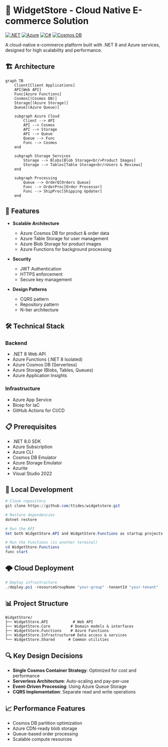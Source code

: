 ﻿# 🏪 WidgetStore - Cloud Native E-commerce Solution

[![.NET](https://img.shields.io/badge/.NET%208-5C2D91?style=for-the-badge&logo=.net&logoColor=white)](https://dotnet.microsoft.com/en-us/)
[![Azure](https://img.shields.io/badge/Azure-0078D4?style=for-the-badge&logo=microsoftazure&logoColor=white)](https://azure.microsoft.com/)
[![C#](https://img.shields.io/badge/C%23-239120?style=for-the-badge&logo=c-sharp&logoColor=white)](https://docs.microsoft.com/en-us/dotnet/csharp/)
[![Cosmos DB](https://img.shields.io/badge/Cosmos%20DB-0078D4?style=for-the-badge&logo=microsoftazure&logoColor=white)](https://azure.microsoft.com/services/cosmos-db/)

A cloud-native e-commerce platform built with .NET 8 and Azure services, designed for high scalability and performance.

## 🏗️ Architecture

```mermaid
graph TB
    Client[Client Applications]
    API[Web API]
    Func[Azure Functions]
    Cosmos[(Cosmos DB)]
    Storage[(Azure Storage)]
    Queue[(Azure Queue)]
    
    subgraph Azure Cloud
        Client --> API
        API --> Cosmos
        API --> Storage
        API --> Queue
        Queue --> Func
        Func --> Cosmos
    end

    subgraph Storage Services
        Storage --> Blobs[Blob Storage<br/>Product Images]
        Storage --> Tables[Table Storage<br/>Users & Reviews]
    end

    subgraph Processing
        Queue --> OrderQ[Orders Queue]
        Func --> OrderProc[Order Processor]
        Func --> ShipProc[Shipping Updater]
    end
```

## 🚀 Features

- **Scalable Architecture**
  - Azure Cosmos DB for product & order data
  - Azure Table Storage for user management
  - Azure Blob Storage for product images
  - Azure Functions for background processing

- **Security**
  - JWT Authentication
  - HTTPS enforcement
  - Secure key management

- **Design Patterns**
  - CQRS pattern
  - Repository pattern
  - N-tier architecture

## 🛠️ Technical Stack

### Backend
- .NET 8 Web API
- Azure Functions (.NET 8 Isolated)
- Azure Cosmos DB (Serverless)
- Azure Storage (Blobs, Tables, Queues)
- Azure Application Insights

### Infrastructure
- Azure App Service
- Bicep for IaC
- GitHub Actions for CI/CD

## 📋 Prerequisites

- .NET 8.0 SDK
- Azure Subscription
- Azure CLI
- Cosmos DB Emulator
- Azure Storage Emulator
- Azurite
- Visual Studio 2022

## 🔧 Local Development

```powershell
# Clone repository
git clone https://github.com/ttides/widgetstore.git

# Restore dependencies
dotnet restore

# Run the API
Set both WidgetStore.API and WidgetStore.Functions as startup projects
```

```powershell
# Run the Functions (in another terminal)
cd WidgetStore.Functions
func start
```

## 🌩️ Cloud Deployment

```powershell
# Deploy infrastructure
./deploy.ps1 -resourceGroupName "your-group" -tenantId "your-tenant"
```

## 📊 Project Structure

```
WidgetStore/
├── WidgetStore.API           # Web API
├── WidgetStore.Core         # Domain models & interfaces
├── WidgetStore.Functions    # Azure Functions
├── WidgetStore.Infrastructure# Data access & services
└── WidgetStore.Shared      # Common utilities
```

## 🔍 Key Design Decisions

- **Single Cosmos Container Strategy**: Optimized for cost and performance
- **Serverless Architecture**: Auto-scaling and pay-per-use
- **Event-Driven Processing**: Using Azure Queue Storage
- **CQRS Implementation**: Separate read and write operations

## 📈 Performance Features

- Cosmos DB partition optimization
- Azure CDN-ready blob storage
- Queue-based order processing
- Scalable compute resources